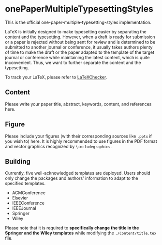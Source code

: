 # onePaperMultipleTypesettingStyles

This is the official one-paper-multiple-typesetting-styles implementation. 

LaTeX is initially designed to make typesetting easier by separating the content and the typesetting. However, when a draft is ready for submission or a paper is rejected without being sent for review and is determined to be submitted to another journal or conference, it usually takes authors plenty of time to make the draft or the paper adapted to the template of the target journal or conference while maintaining the latest content, which is quite inconvenient. Thus, we want to further separate the content and the typesetting. 

To track your LaTeX, please refer to [LaTeXChecker](https://github.com/BatchClayderman/LaTeXChecker). 

## Content

Please write your paper title, abstract, keywords, content, and references here. 

## Figure

Please include your figures (with their corresponding sources like ``.pptx`` if you wish to) here. It is highly recommended to use figures in the PDF format and vector graphics recognized by ``\includegraphics``. 

## Building

Currently, five well-acknowledged templates are deployed. Users should only change the packages and authors' information to adapt to the specified templates. 

- ACMConference
- Elsevier
- IEEEConference
- IEEEJournal
- Springer
- Wiley

Please note that it is required to **specifically change the title in the Springer and the Wiley templates** while modifying the ``./Content/title.tex`` file. 
